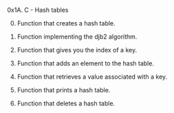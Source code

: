 0x1A. C - Hash tables

0. Function that creates a hash table.

1. Function implementing the djb2 algorithm.

2. Function that gives you the index of a key.

3. Function that adds an element to the hash table.

4. Function that retrieves a value associated with a key.

5. Function that prints a hash table.

6. Function that deletes a hash table.

